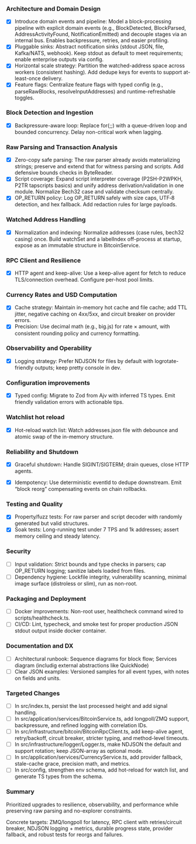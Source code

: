 ### Architecture and Domain Design

- [x] Introduce domain events and pipeline: Model a block-processing pipeline with explicit domain events (e.g., BlockDetected, BlockParsed, AddressActivityFound, NotificationEmitted) and decouple stages via an internal bus. Enables backpressure, retries, and easier profiling.
- [x] Pluggable sinks: Abstract notification sinks (stdout JSON, file, Kafka/NATS, webhook). Keep stdout as default to meet requirements; enable enterprise outputs via config.
- [x] Horizontal scale strategy: Partition the watched-address space across workers (consistent hashing). Add dedupe keys for events to support at-least-once delivery.
- [x] Feature flags: Centralize feature flags with typed config (e.g., parseRawBlocks, resolveInputAddresses) and runtime-refreshable toggles.

### Block Detection and Ingestion

- [x] Backpressure-aware loop: Replace for(;;) with a queue-driven loop and bounded concurrency. Delay non-critical work when lagging.

### Raw Parsing and Transaction Analysis

- [x] Zero-copy safe parsing: The raw parser already avoids materializing strings; preserve and extend that for witness parsing and scripts. Add defensive bounds checks in ByteReader.
- [x] Script coverage: Expand script interpreter coverage (P2SH-P2WPKH, P2TR tapscripts basics) and unify address derivation/validation in one module. Normalize Bech32 case and validate checksum centrally.
- [x] OP_RETURN policy: Log OP_RETURN safely with size caps, UTF‑8 detection, and hex fallback. Add redaction rules for large payloads.

### Watched Address Handling

- [x] Normalization and indexing: Normalize addresses (case rules, bech32 casing) once. Build watchSet and a labelIndex off-process at startup, expose as an immutable structure in BitcoinService.

### RPC Client and Resilience

- [x] HTTP agent and keep-alive: Use a keep-alive agent for fetch to reduce TLS/connection overhead. Configure per-host pool limits.

### Currency Rates and USD Computation

- [x] Cache strategy: Maintain in-memory hot cache and file cache; add TTL jitter, negative caching on 4xx/5xx, and circuit breaker on provider errors.
- [x] Precision: Use decimal math (e.g., big.js) for rate × amount, with consistent rounding policy and currency formatting.

### Observability and Operability

- [X] Logging strategy: Prefer NDJSON for files by default with logrotate-friendly outputs; keep pretty console in dev.

### Configuration improvements

- [x] Typed config: Migrate to Zod from Ajv with inferred TS types. Emit friendly validation errors with actionable tips.

### Watchlist hot reload
- [x] Hot-reload watch list: Watch addresses.json file with debounce and atomic swap of the in-memory structure.

### Reliability and Shutdown

- [x] Graceful shutdown: Handle SIGINT/SIGTERM; drain queues, close HTTP agents.
- [x] Idempotency: Use deterministic eventId to dedupe downstream. Emit “block reorg” compensating events on chain rollbacks.



### Testing and Quality

- [x] Property/fuzz tests: For raw parser and script decoder with randomly generated but valid structures.
- [x] Soak tests: Long-running test under 7 TPS and 1k addresses; assert memory ceiling and steady latency.

### Security

- [ ] Input validation: Strict bounds and type checks in parsers; cap OP_RETURN logging; sanitize labels loaded from files.
- [ ] Dependency hygiene: Lockfile integrity, vulnerability scanning, minimal image surface (distroless or slim), run as non-root.

### Packaging and Deployment

- [ ] Docker improvements: Non-root user, healthcheck command wired to scripts/healthcheck.ts.
- [ ] CI/CD: Lint, typecheck, and smoke test for proper production JSON stdout output inside docker container.

### Documentation and DX

- [ ] Architectural runbook: Sequence diagrams for block flow; Services diagram (includig external abstractions like QuickNode)
- [ ] Clear JSON examples: Versioned samples for all event types, with notes on fields and units.

### Targeted Changes

- [ ] In src/index.ts, persist the last processed height and add signal handling.
- [ ] In src/application/services/BitcoinService.ts, add longpoll/ZMQ support, backpressure, and refined logging with correlation IDs.
- [ ] In src/infrastructure/bitcoin/BitcoinRpcClient.ts, add keep-alive agent, retry/backoff, circuit breaker, stricter typing, and method-level timeouts.
- [ ] In src/infrastructure/logger/Logger.ts, make NDJSON the default and support rotation; keep JSON-array as optional mode.
- [ ] In src/application/services/CurrencyService.ts, add provider fallback, stale-cache grace, precision math, and metrics.
- [ ] In src/config, strengthen env schema, add hot-reload for watch list, and generate TS types from the schema.

### Summary

Prioritized upgrades to resilience, observability, and performance while preserving raw parsing and no-explorer constraints.

Concrete targets: ZMQ/longpoll for latency, RPC client with retries/circuit breaker, NDJSON logging + metrics, durable progress state, provider fallback, and robust tests for reorgs and failures.